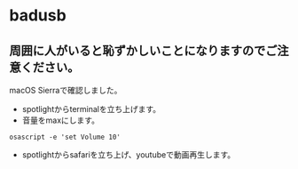 # badusb
## 周囲に人がいると恥ずかしいことになりますのでご注意ください。

macOS Sierraで確認しました。  
- spotlightからterminalを立ち上げます。
- 音量をmaxにします。
```
osascript -e 'set Volume 10'
```
- spotlightからsafariを立ち上げ、youtubeで動画再生します。
